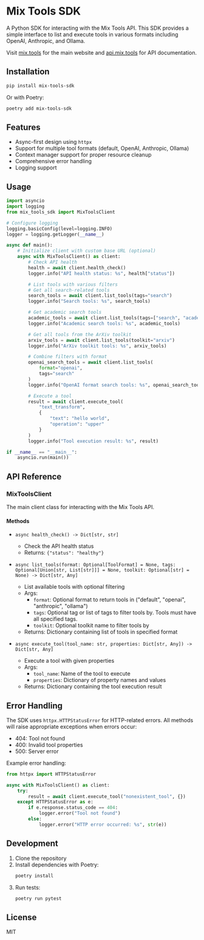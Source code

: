 # Mix Tools SDK

A Python SDK for interacting with the Mix Tools API. This SDK provides a simple interface to list and execute tools in various formats including OpenAI, Anthropic, and Ollama.

Visit [mix.tools](https://mix.tools) for the main website and [api.mix.tools](https://api.mix.tools) for API documentation.

## Installation

```bash
pip install mix-tools-sdk
```

Or with Poetry:

```bash
poetry add mix-tools-sdk
```

## Features

- Async-first design using `httpx`
- Support for multiple tool formats (default, OpenAI, Anthropic, Ollama)
- Context manager support for proper resource cleanup
- Comprehensive error handling
- Logging support

## Usage

```python
import asyncio
import logging
from mix_tools_sdk import MixToolsClient

# Configure logging
logging.basicConfig(level=logging.INFO)
logger = logging.getLogger(__name__)

async def main():
    # Initialize client with custom base URL (optional)
    async with MixToolsClient() as client:
        # Check API health
        health = await client.health_check()
        logger.info("API health status: %s", health["status"])

        # List tools with various filters
        # Get all search-related tools
        search_tools = await client.list_tools(tags="search")
        logger.info("Search tools: %s", search_tools)

        # Get academic search tools
        academic_tools = await client.list_tools(tags=["search", "academic"])
        logger.info("Academic search tools: %s", academic_tools)

        # Get all tools from the ArXiv toolkit
        arxiv_tools = await client.list_tools(toolkit="arxiv")
        logger.info("ArXiv toolkit tools: %s", arxiv_tools)

        # Combine filters with format
        openai_search_tools = await client.list_tools(
            format="openai",
            tags="search"
        )
        logger.info("OpenAI format search tools: %s", openai_search_tools)

        # Execute a tool
        result = await client.execute_tool(
            "text_transform",
            {
                "text": "hello world",
                "operation": "upper"
            }
        )
        logger.info("Tool execution result: %s", result)

if __name__ == "__main__":
    asyncio.run(main())
```

## API Reference

### MixToolsClient

The main client class for interacting with the Mix Tools API.

#### Methods

- `async health_check() -> Dict[str, str]`
  - Check the API health status
  - Returns: `{"status": "healthy"}`

- `async list_tools(format: Optional[ToolFormat] = None, tags: Optional[Union[str, List[str]]] = None, toolkit: Optional[str] = None) -> Dict[str, Any]`
  - List available tools with optional filtering
  - Args:
    - `format`: Optional format to return tools in ("default", "openai", "anthropic", "ollama")
    - `tags`: Optional tag or list of tags to filter tools by. Tools must have all specified tags.
    - `toolkit`: Optional toolkit name to filter tools by
  - Returns: Dictionary containing list of tools in specified format

- `async execute_tool(tool_name: str, properties: Dict[str, Any]) -> Dict[str, Any]`
  - Execute a tool with given properties
  - Args:
    - `tool_name`: Name of the tool to execute
    - `properties`: Dictionary of property names and values
  - Returns: Dictionary containing the tool execution result

## Error Handling

The SDK uses `httpx.HTTPStatusError` for HTTP-related errors. All methods will raise appropriate exceptions when errors occur:

- 404: Tool not found
- 400: Invalid tool properties
- 500: Server error

Example error handling:

```python
from httpx import HTTPStatusError

async with MixToolsClient() as client:
    try:
        result = await client.execute_tool("nonexistent_tool", {})
    except HTTPStatusError as e:
        if e.response.status_code == 404:
            logger.error("Tool not found")
        else:
            logger.error("HTTP error occurred: %s", str(e))
```

## Development

1. Clone the repository
2. Install dependencies with Poetry:
   ```bash
   poetry install
   ```
3. Run tests:
   ```bash
   poetry run pytest
   ```

## License

MIT

